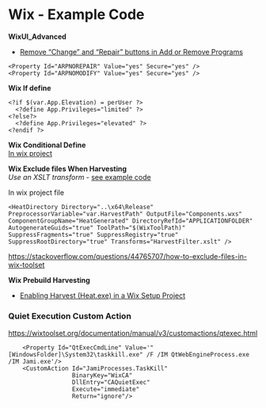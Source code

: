 # Wix - Example Code

**WixUI_Advanced**
- [Remove “Change” and “Repair” buttons in Add or Remove Programs](https://stackoverflow.com/questions/1741857/remove-change-and-repair-buttons-in-add-or-remove-programs)<br>

```
<Property Id="ARPNOREPAIR" Value="yes" Secure="yes" /> 
<Property Id="ARPNOMODIFY" Value="yes" Secure="yes" />
```

**Wix If define**
```
<?if $(var.App.Elevation) = perUser ?>
  <?define App.Privileges="limited" ?>
<?else?>
  <?define App.Privileges="elevated" ?>
<?endif ?>
```

**Wix Conditional Define** <br>
[In wix project](https://stackoverflow.com/questions/1688569/wix-howto-set-the-name-of-the-msi-output-file-dynamically)<br>

**Wix Exclude files When Harvesting**<br>
*Use an XSLT transform* - [see example code](https://github.com/MingruiZhangW/Useful-Function-Database/blob/master/Wix/HarvestFilter.xslt)<br>

In wix project file
```
<HeatDirectory Directory="..\x64\Release" PreprocessorVariable="var.HarvestPath" OutputFile="Components.wxs" ComponentGroupName="HeatGenerated" DirectoryRefId="APPLICATIONFOLDER" AutogenerateGuids="true" ToolPath="$(WixToolPath)" SuppressFragments="true" SuppressRegistry="true" SuppressRootDirectory="true" Transforms="HarvestFilter.xslt" />
```
https://stackoverflow.com/questions/44765707/how-to-exclude-files-in-wix-toolset

**Wix Prebuild Harvesting**
- [Enabling Harvest (Heat.exe) in a Wix Setup Project](https://www.codeproject.com/Articles/1107786/Enabling-Harvest-Heat-exe-in-a-Wix-Setup-Project)<br>


### Quiet Execution Custom Action

https://wixtoolset.org/documentation/manual/v3/customactions/qtexec.html
```
    <Property Id="QtExecCmdLine" Value='"[WindowsFolder]\System32\taskkill.exe" /F /IM QtWebEngineProcess.exe /IM Jami.exe'/>
    <CustomAction Id="JamiProcesses.TaskKill"
                  BinaryKey="WixCA"
                  DllEntry="CAQuietExec"
                  Execute="immediate"
                  Return="ignore"/>
```
